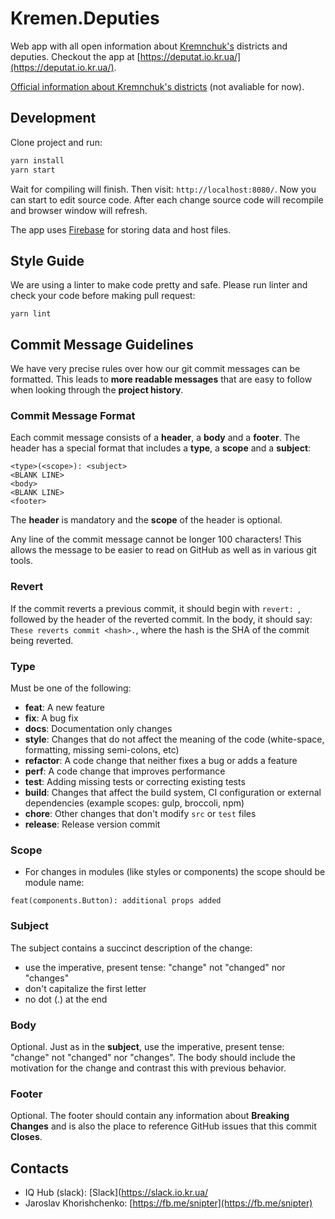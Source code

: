 # Kremen.Deputies

Web app with all open information about [Kremnchuk's](https://goo.gl/maps/QHs6upUwFPM2) districts and deputies. Checkout the app at [https://deputat.io.kr.ua/](https://deputat.io.kr.ua/).

[Official information about Kremnchuk's districts](https://www1.kremen.gov.ua/index.php/rozdil/miska_vlada/radanova/reception/page/443) (not avaliable for now).

## Development

Clone project and run:

```bash
yarn install
yarn start
```

Wait for compiling will finish. Then visit: `http://localhost:8080/`. Now you can start to edit source code. After each change source code will recompile and browser window will refresh.

The app uses [Firebase](https://firebase.google.com/) for storing data and host files.

## Style Guide

We are using a linter to make code pretty and safe. Please run linter and check your code before making pull request:

```
yarn lint
```

## Commit Message Guidelines

We have very precise rules over how our git commit messages can be formatted.  This leads to **more
readable messages** that are easy to follow when looking through the **project history**.

### Commit Message Format
Each commit message consists of a **header**, a **body** and a **footer**.  The header has a special
format that includes a **type**, a **scope** and a **subject**:

```
<type>(<scope>): <subject>
<BLANK LINE>
<body>
<BLANK LINE>
<footer>
```

The **header** is mandatory and the **scope** of the header is optional.

Any line of the commit message cannot be longer 100 characters! This allows the message to be easier
to read on GitHub as well as in various git tools.

### Revert
If the commit reverts a previous commit, it should begin with `revert: `, followed by the header of
the reverted commit. In the body, it should say: `These reverts commit <hash>.`, where the hash is
the SHA of the commit being reverted.

### Type
Must be one of the following:

* **feat**: A new feature
* **fix**: A bug fix
* **docs**: Documentation only changes
* **style**: Changes that do not affect the meaning of the code (white-space, formatting, missing
  semi-colons, etc)
* **refactor**: A code change that neither fixes a bug or adds a feature
* **perf**: A code change that improves performance
* **test**: Adding missing tests or correcting existing tests
* **build**: Changes that affect the build system, CI configuration or external dependencies
            (example scopes: gulp, broccoli, npm)
* **chore**: Other changes that don't modify `src` or `test` files
* **release**: Release version commit

### Scope

* For changes in modules (like styles or components) the scope should be module name:
```
feat(components.Button): additional props added
```

### Subject
The subject contains a succinct description of the change:

* use the imperative, present tense: "change" not "changed" nor "changes"
* don't capitalize the first letter
* no dot (.) at the end

### Body
Optional. Just as in the **subject**, use the imperative, present tense: "change" not "changed" nor "changes".
The body should include the motivation for the change and contrast this with previous behavior.

### Footer
Optional. The footer should contain any information about **Breaking Changes** and is also the place to
reference GitHub issues that this commit **Closes**.

## Contacts

- IQ Hub (slack): [Slack](https://slack.io.kr.ua/
- Jaroslav Khorishchenko: [https://fb.me/snipter](https://fb.me/snipter)
